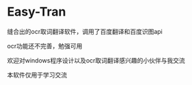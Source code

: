 # Easy-Tran
缝合出的ocr取词翻译软件，调用了百度翻译和百度识图api

ocr功能还不完善，勉强可用

欢迎对windows程序设计以及ocr取词翻译感兴趣的小伙伴与我交流

本软件仅用于学习交流
